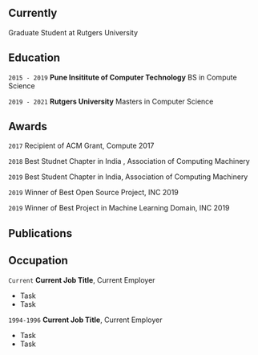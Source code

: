 
## Currently

Graduate Student at Rutgers University

## Education

`2015 - 2019`
__Pune Insititute of Computer Technology__
BS in Compute Science

`2019 - 2021`
__Rutgers University__
Masters in Computer Science 

## Awards

`2017`
Recipient of ACM Grant, Compute 2017

`2018`
Best Studnet Chapter in India , Association of Computing Machinery 

`2019`
Best Student Chapter in India, Association of Computing Machinery

`2019`
Winner of Best Open Source Project, INC 2019

`2019`
Winner of Best Project in Machine Learning Domain, INC 2019

## Publications

<!-- A list is also available [online](https://scholar.google.co.uk/citations?user=LTOTl0YAAAAJ) -->





## Occupation

`Current`
__Current Job Title__, Current Employer 

- Task
- Task

`1994-1996`
__Current Job Title__, Current Employer 

- Task
- Task



<!-- ### Footer

Last updated: May 2020 -->


